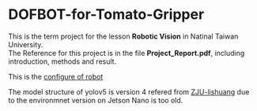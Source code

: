 # DOFBOT-for-Tomato-Gripper
This is the term project for the lesson **Robotic Vision** in Natinal Taiwan University.  
The Reference for this project is in the file **Project_Report.pdf**, including introduction, methods and result.

This is the [configure of robot](https://category.yahboom.net/products/dofbot-jetson_nano?srsltid=AfmBOopypM9pr4evBzdadCRI4yk_MCuYzmlraKYA3xBA3MKo0mgiY-vV)

The model structure of yolov5 is version 4 refered from [ZJU-lishuang](https://github.com/ZJU-lishuang/yolov5-v4) due to the environmnet version on Jetson Nano is too old. 
